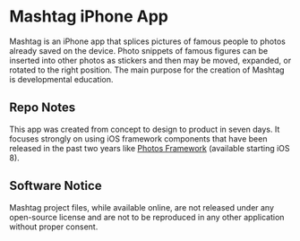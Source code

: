 # Mashtag iPhone App

Mashtag is an iPhone app that splices pictures of famous people to photos already saved on the device. Photo snippets of famous figures can be inserted into other photos as stickers and then may be moved, expanded, or rotated to the right position. The main purpose for the creation of Mashtag is developmental education.

## Repo Notes

This app was created from concept to design to product in seven days. It focuses strongly on using iOS framework components that have been released in the past two years like [Photos Framework](https://developer.apple.com/library/ios/documentation/Photos/Reference/Photos_Framework/index.html#//apple_ref/doc/uid/TP40014408) (available starting iOS 8).

## Software Notice

Mashtag project files, while available online, are not released under any open-source license and are not to be reproduced in any other application without proper consent.